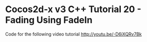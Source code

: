 Cocos2d-x v3 C++ Tutorial 20 - Fading Using FadeIn
==================================================

Code for the following video tutorial http://youtu.be/-D6iXQRv7Bk
